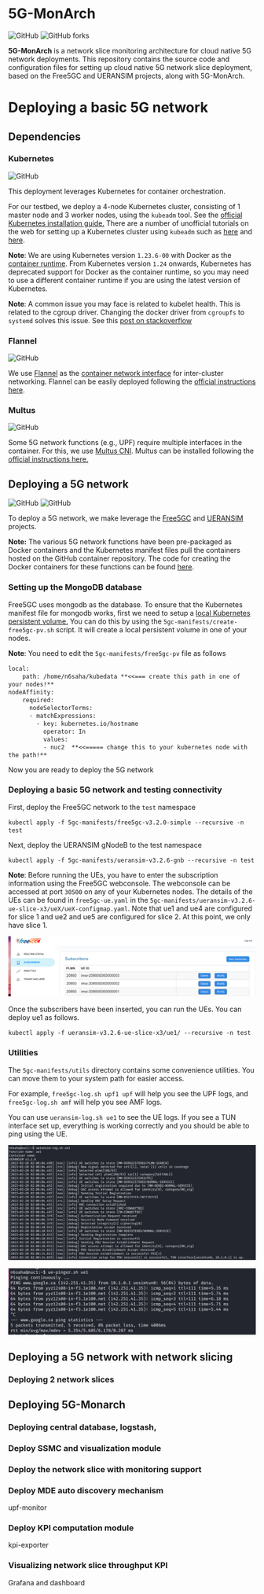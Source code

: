 # 5G-MonArch

![GitHub](https://img.shields.io/github/license/niloysh/5g-monarch) ![GitHub forks](https://img.shields.io/github/forks/niloysh/5g-monarch?style=social)

**5G-MonArch** is a network slice monitoring architecture for cloud native 5G network deployments. This repository contains the source code and configuration files for setting up cloud native 5G network slice deployment, based on the Free5GC and UERANSIM projects, along with 5G-MonArch.

# Deploying a basic 5G network

## Dependencies

### Kubernetes
![GitHub](https://img.shields.io/badge/kubernetes-v1.23.6-green)

This deployment leverages Kubernetes for container orchestration. 

For our testbed, we deploy a 4-node Kubernetes cluster, consisting of 1 master node and 3 worker nodes, using the `kubeadm` tool. See the [official Kubernetes installation guide.](https://kubernetes.io/docs/setup/production-environment/tools/kubeadm/install-kubeadm/) There are a number of unofficial tutorials on the web for setting up a Kubernetes cluster using `kubeadm` such as [here](https://devopscube.com/setup-kubernetes-cluster-kubeadm/) and [here](https://bikramat.medium.com/set-up-a-kubernetes-cluster-with-kubeadm-508db74028ce).

**Note**: We are using Kubernetes version `1.23.6-00` with Docker as the [container runtime](https://kubernetes.io/docs/setup/production-environment/container-runtimes/). From Kubernetes version `1.24` onwards, Kubernetes has deprecated support for Docker as the container runtime, so you may need to use a different container runtime if you are using the latest version of Kubernetes.

**Note**: A common issue you may face is related to kubelet health. This is related to the cgroup driver. Changing the docker driver from `cgroupfs` to `systemd` solves this issue. See this [post on stackoverflow](https://stackoverflow.com/a/68722458/9346339)

### Flannel

![GitHub](https://img.shields.io/badge/Flannel-latest-green)

We use [Flannel](https://github.com/flannel-io/flannel) as the [container network interface](https://github.com/containernetworking/cni)  for inter-cluster networking. Flannel can be easily deployed following the [official instructions here](https://github.com/flannel-io/flannel#deploying-flannel-manually).

### Multus
![GitHub](https://img.shields.io/badge/Multus-latest-green)

Some 5G network functions (e.g., UPF) require multiple interfaces in the container. For this, we use [Multus CNI](https://github.com/k8snetworkplumbingwg/multus-cni). Multus can be installed following the [official instructions here.](https://github.com/k8snetworkplumbingwg/multus-cni)

## Deploying a 5G network

![GitHub](https://img.shields.io/badge/UERANSIM-v3.2.6-green) ![GitHub](https://img.shields.io/badge/Free5GC-v3.2.0-green)

To deploy a 5G network, we make leverage the [Free5GC](https://www.free5gc.org/) and [UERANSIM](https://github.com/aligungr/UERANSIM) projects. 

**Note:** The various 5G network functions have been pre-packaged as Docker containers and the Kubernetes manifest files pull the containers hosted on the GitHub container repository. The code for creating the Docker containers for these functions can be found [here](https://github.com/niloysh/free5gc-dockerfiles).

### Setting up the MongoDB database

Free5GC uses mongodb as the database. To ensure that the Kubernetes manifest file for mongodb works, first we need to setup a [local Kubernetes persistent volume.](https://kubernetes.io/docs/concepts/storage/volumes/#local) You can do this by using the `5gc-manifests/create-free5gc-pv.sh` script. It will create a local persistent volume in one of your nodes.

**Note**: You need to edit the `5gc-manifests/free5gc-pv` file as follows

```
local:
    path: /home/n6saha/kubedata **<<=== create this path in one of your nodes!**
nodeAffinity:
    required:
      nodeSelectorTerms:
      - matchExpressions:
        - key: kubernetes.io/hostname
          operator: In
          values:
          - nuc2  **<<===== change this to your kubernetes node with the path!**
```

Now you are ready to deploy the 5G network

### Deploying a basic 5G network and testing connectivity

First, deploy the Free5GC network to the `test` namespace

```
kubectl apply -f 5gc-manifests/free5gc-v3.2.0-simple --recursive -n test
```

Next, deploy the UERANSIM gNodeB to the test namespace

```
kubectl apply -f 5gc-manifests/ueransim-v3.2.6-gnb --recursive -n test
```

**Note**: Before running the UEs, you have to enter the subscription information using the Free5GC webconsole. The webconsole can be accessed at port `30500` on any of your Kubernetes nodes. The details of the UEs can be found in `free5gc-ue.yaml` in the `5gc-manifests/ueransim-v3.2.6-ue-slice-x3/ueX/ueX-configmap.yaml`. Note that ue1 and ue4 are configured for slice 1 and ue2 and ue5 are configured for slice 2. At this point, we only have slice 1.

![webconsole.png](/images/webconsole.png)

Once the subscribers have been inserted, you can run the UEs. You can deploy ue1 as follows.

```
kubectl apply -f ueransim-v3.2.6-ue-slice-x3/ue1/ --recursive -n test
```

### Utilities

The `5gc-manifests/utils` directory contains some convenience utilities. You can move them to your system path for easier access.

For example, `free5gc-log.sh upf1 upf` will help you see the UPF logs, and `free5gc-log.sh amf` will help you see AMF logs.

You can use  `ueransim-log.sh ue1` to see the UE logs. If you see a TUN interface set up, everything is working correctly and you should be able to ping using the UE.

![ue1.png](/images/ue1.png)

 

![ue1-ping.png](/images/ue1-ping.png)

## Deploying a 5G network with network slicing

### Deploying 2 network slices

## Deploying 5G-Monarch

### Deploying central database, logstash,

### Deploy SSMC and visualization module

### Deploy the network slice with monitoring support

### Deploy MDE auto discovery mechanism

upf-monitor

### Deploy KPI computation module

kpi-exporter 

### Visualizing network slice throughput KPI

Grafana and dashboard
